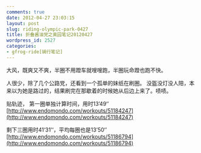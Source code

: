 ```yaml
---
comments: true
date: 2012-04-27 23:03:15
layout: post
slug: riding-olympic-park-0427
title: 折叠酱油党之奥园笔记20120427
wordpress_id: 2527
categories:
- gfrog-ride[骑行笔记]
---
```


大风，既爽又不爽，半圈不用蹬车就嗖嗖跑，半圈玩命蹬也跑不快。

人很少，除了几个公路党，还看到一个孤单的妹纸在刷圈。
没盔没灯没人陪，本来以为她是路过的，结果刷完在那歇着的时候她从后边上来了。啧啧。

贴轨迹，
第一圈单独计算时间，用时13’49‘’
[http://www.endomondo.com/workouts/51184247](http://www.endomondo.com/workouts/51184247)

剩下三圈用时41‘31’‘，平均每圈也是13’50‘’
[http://www.endomondo.com/workouts/51186794](http://www.endomondo.com/workouts/51186794)
